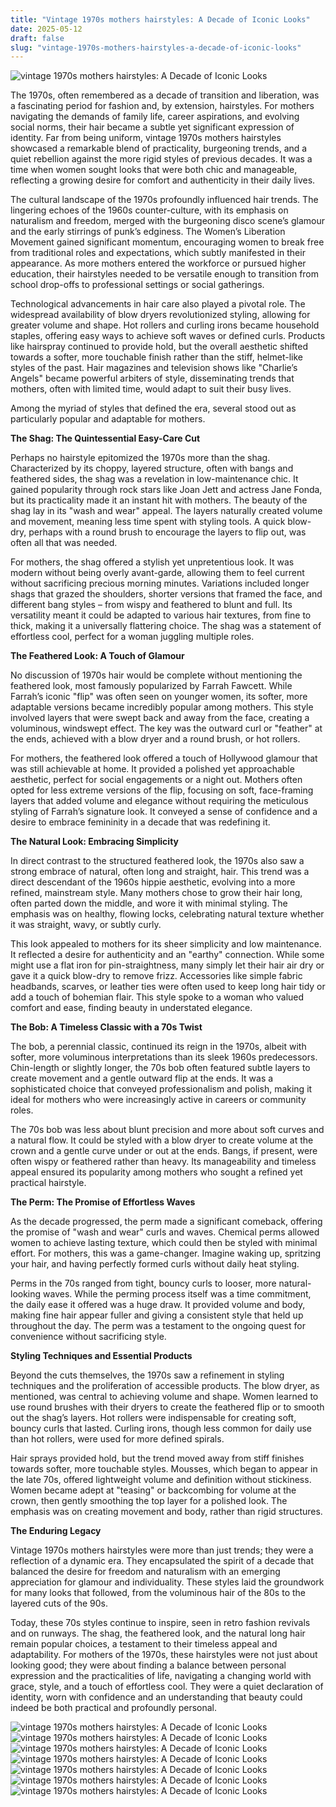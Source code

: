 ```yaml
---
title: "Vintage 1970s mothers hairstyles: A Decade of Iconic Looks"
date: 2025-05-12
draft: false
slug: "vintage-1970s-mothers-hairstyles-a-decade-of-iconic-looks" 
---
```


![vintage 1970s mothers hairstyles: A Decade of Iconic Looks](https://i.pinimg.com/originals/ca/df/cb/cadfcbd0a5db30d3827813f8bac6f04d.jpg "vintage 1970s mothers hairstyles: A Decade of Iconic Looks")

The 1970s, often remembered as a decade of transition and liberation, was a fascinating period for fashion and, by extension, hairstyles. For mothers navigating the demands of family life, career aspirations, and evolving social norms, their hair became a subtle yet significant expression of identity. Far from being uniform, vintage 1970s mothers hairstyles showcased a remarkable blend of practicality, burgeoning trends, and a quiet rebellion against the more rigid styles of previous decades. It was a time when women sought looks that were both chic and manageable, reflecting a growing desire for comfort and authenticity in their daily lives.

The cultural landscape of the 1970s profoundly influenced hair trends. The lingering echoes of the 1960s counter-culture, with its emphasis on naturalism and freedom, merged with the burgeoning disco scene’s glamour and the early stirrings of punk’s edginess. The Women’s Liberation Movement gained significant momentum, encouraging women to break free from traditional roles and expectations, which subtly manifested in their appearance. As more mothers entered the workforce or pursued higher education, their hairstyles needed to be versatile enough to transition from school drop-offs to professional settings or social gatherings.

Technological advancements in hair care also played a pivotal role. The widespread availability of blow dryers revolutionized styling, allowing for greater volume and shape. Hot rollers and curling irons became household staples, offering easy ways to achieve soft waves or defined curls. Products like hairspray continued to provide hold, but the overall aesthetic shifted towards a softer, more touchable finish rather than the stiff, helmet-like styles of the past. Hair magazines and television shows like "Charlie’s Angels" became powerful arbiters of style, disseminating trends that mothers, often with limited time, would adapt to suit their busy lives.

Among the myriad of styles that defined the era, several stood out as particularly popular and adaptable for mothers.

**The Shag: The Quintessential Easy-Care Cut**

Perhaps no hairstyle epitomized the 1970s more than the shag. Characterized by its choppy, layered structure, often with bangs and feathered sides, the shag was a revelation in low-maintenance chic. It gained popularity through rock stars like Joan Jett and actress Jane Fonda, but its practicality made it an instant hit with mothers. The beauty of the shag lay in its "wash and wear" appeal. The layers naturally created volume and movement, meaning less time spent with styling tools. A quick blow-dry, perhaps with a round brush to encourage the layers to flip out, was often all that was needed.

For mothers, the shag offered a stylish yet unpretentious look. It was modern without being overly avant-garde, allowing them to feel current without sacrificing precious morning minutes. Variations included longer shags that grazed the shoulders, shorter versions that framed the face, and different bang styles – from wispy and feathered to blunt and full. Its versatility meant it could be adapted to various hair textures, from fine to thick, making it a universally flattering choice. The shag was a statement of effortless cool, perfect for a woman juggling multiple roles.

**The Feathered Look: A Touch of Glamour**

No discussion of 1970s hair would be complete without mentioning the feathered look, most famously popularized by Farrah Fawcett. While Farrah’s iconic "flip" was often seen on younger women, its softer, more adaptable versions became incredibly popular among mothers. This style involved layers that were swept back and away from the face, creating a voluminous, windswept effect. The key was the outward curl or "feather" at the ends, achieved with a blow dryer and a round brush, or hot rollers.

For mothers, the feathered look offered a touch of Hollywood glamour that was still achievable at home. It provided a polished yet approachable aesthetic, perfect for social engagements or a night out. Mothers often opted for less extreme versions of the flip, focusing on soft, face-framing layers that added volume and elegance without requiring the meticulous styling of Farrah’s signature look. It conveyed a sense of confidence and a desire to embrace femininity in a decade that was redefining it.

**The Natural Look: Embracing Simplicity**

In direct contrast to the structured feathered look, the 1970s also saw a strong embrace of natural, often long and straight, hair. This trend was a direct descendant of the 1960s hippie aesthetic, evolving into a more refined, mainstream style. Many mothers chose to grow their hair long, often parted down the middle, and wore it with minimal styling. The emphasis was on healthy, flowing locks, celebrating natural texture whether it was straight, wavy, or subtly curly.

This look appealed to mothers for its sheer simplicity and low maintenance. It reflected a desire for authenticity and an "earthy" connection. While some might use a flat iron for pin-straightness, many simply let their hair air dry or gave it a quick blow-dry to remove frizz. Accessories like simple fabric headbands, scarves, or leather ties were often used to keep long hair tidy or add a touch of bohemian flair. This style spoke to a woman who valued comfort and ease, finding beauty in understated elegance.

**The Bob: A Timeless Classic with a 70s Twist**

The bob, a perennial classic, continued its reign in the 1970s, albeit with softer, more voluminous interpretations than its sleek 1960s predecessors. Chin-length or slightly longer, the 70s bob often featured subtle layers to create movement and a gentle outward flip at the ends. It was a sophisticated choice that conveyed professionalism and polish, making it ideal for mothers who were increasingly active in careers or community roles.

The 70s bob was less about blunt precision and more about soft curves and a natural flow. It could be styled with a blow dryer to create volume at the crown and a gentle curve under or out at the ends. Bangs, if present, were often wispy or feathered rather than heavy. Its manageability and timeless appeal ensured its popularity among mothers who sought a refined yet practical hairstyle.

**The Perm: The Promise of Effortless Waves**

As the decade progressed, the perm made a significant comeback, offering the promise of "wash and wear" curls and waves. Chemical perms allowed women to achieve lasting texture, which could then be styled with minimal effort. For mothers, this was a game-changer. Imagine waking up, spritzing your hair, and having perfectly formed curls without daily heat styling.

Perms in the 70s ranged from tight, bouncy curls to looser, more natural-looking waves. While the perming process itself was a time commitment, the daily ease it offered was a huge draw. It provided volume and body, making fine hair appear fuller and giving a consistent style that held up throughout the day. The perm was a testament to the ongoing quest for convenience without sacrificing style.

**Styling Techniques and Essential Products**

Beyond the cuts themselves, the 1970s saw a refinement in styling techniques and the proliferation of accessible products. The blow dryer, as mentioned, was central to achieving volume and shape. Women learned to use round brushes with their dryers to create the feathered flip or to smooth out the shag’s layers. Hot rollers were indispensable for creating soft, bouncy curls that lasted. Curling irons, though less common for daily use than hot rollers, were used for more defined spirals.

Hair sprays provided hold, but the trend moved away from stiff finishes towards softer, more touchable styles. Mousses, which began to appear in the late 70s, offered lightweight volume and definition without stickiness. Women became adept at "teasing" or backcombing for volume at the crown, then gently smoothing the top layer for a polished look. The emphasis was on creating movement and body, rather than rigid structures.

**The Enduring Legacy**

Vintage 1970s mothers hairstyles were more than just trends; they were a reflection of a dynamic era. They encapsulated the spirit of a decade that balanced the desire for freedom and naturalism with an emerging appreciation for glamour and individuality. These styles laid the groundwork for many looks that followed, from the voluminous hair of the 80s to the layered cuts of the 90s.

Today, these 70s styles continue to inspire, seen in retro fashion revivals and on runways. The shag, the feathered look, and the natural long hair remain popular choices, a testament to their timeless appeal and adaptability. For mothers of the 1970s, these hairstyles were not just about looking good; they were about finding a balance between personal expression and the practicalities of life, navigating a changing world with grace, style, and a touch of effortless cool. They were a quiet declaration of identity, worn with confidence and an understanding that beauty could indeed be both practical and profoundly personal.

![vintage 1970s mothers hairstyles: A Decade of Iconic Looks](https://i.pinimg.com/736x/84/97/8b/84978bcc2261952cfec8b5e029cc206e.jpg "vintage 1970s mothers hairstyles: A Decade of Iconic Looks") ![vintage 1970s mothers hairstyles: A Decade of Iconic Looks](https://i.pinimg.com/originals/d3/25/97/d325975a6295115030e0c96a9a634674.jpg "vintage 1970s mothers hairstyles: A Decade of Iconic Looks") ![vintage 1970s mothers hairstyles: A Decade of Iconic Looks](https://i.pinimg.com/originals/7f/11/1c/7f111cb9c1b3b07499e2970db2e463dd.jpg "vintage 1970s mothers hairstyles: A Decade of Iconic Looks") ![vintage 1970s mothers hairstyles: A Decade of Iconic Looks](https://i.pinimg.com/originals/46/69/de/4669decbe4c415d3d50fd13e47747f93.jpg "vintage 1970s mothers hairstyles: A Decade of Iconic Looks") ![vintage 1970s mothers hairstyles: A Decade of Iconic Looks](https://i.pinimg.com/originals/da/7e/fa/da7efae867b6d0cc100490d976ca201e.jpg "vintage 1970s mothers hairstyles: A Decade of Iconic Looks") ![vintage 1970s mothers hairstyles: A Decade of Iconic Looks](https://i.pinimg.com/originals/99/4e/13/994e137ca9df05bbc43a6a0a12afd91c.jpg "vintage 1970s mothers hairstyles: A Decade of Iconic Looks") ![vintage 1970s mothers hairstyles: A Decade of Iconic Looks](https://i.pinimg.com/originals/d7/8b/55/d78b5599ae86f2b2232faed977787be6.jpg "vintage 1970s mothers hairstyles: A Decade of Iconic Looks")
